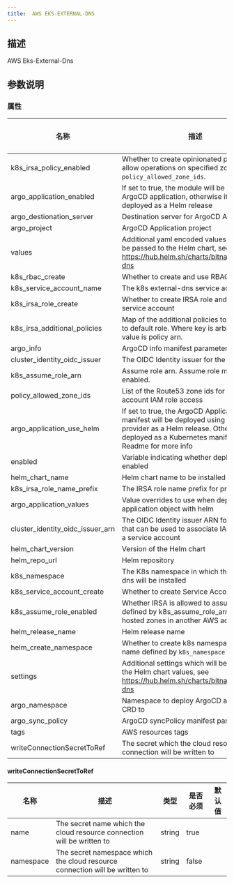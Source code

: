 ```yaml
---
title:  AWS EKS-EXTERNAL-DNS
---
```


## 描述

AWS Eks-External-Dns

## 参数说明


### 属性

 名称 | 描述 | 类型 | 是否必须 | 默认值 
 ------------ | ------------- | ------------- | ------------- | ------------- 
 k8s_irsa_policy_enabled | Whether to create opinionated policy to allow operations on specified zones in `policy_allowed_zone_ids`. | bool | false |  
 argo_application_enabled | If set to true, the module will be deployed as ArgoCD application, otherwise it will be deployed as a Helm release | bool | false |  
 argo_destionation_server | Destination server for ArgoCD Application | string | false |  
 argo_project | ArgoCD Application project | string | false |  
 values | Additional yaml encoded values which will be passed to the Helm chart, see https://hub.helm.sh/charts/bitnami/external-dns | string | false |  
 k8s_rbac_create | Whether to create and use RBAC resources | bool | false |  
 k8s_service_account_name | The k8s external-dns service account name |  | false |  
 k8s_irsa_role_create | Whether to create IRSA role and annotate service account | bool | false |  
 k8s_irsa_additional_policies | Map of the additional policies to be attached to default role. Where key is arbiraty id and value is policy arn. | map(string) | false |  
 argo_info | ArgoCD info manifest parameter |  | false |  
 cluster_identity_oidc_issuer | The OIDC Identity issuer for the cluster | string | true |  
 k8s_assume_role_arn | Assume role arn. Assume role must be enabled. |  | false |  
 policy_allowed_zone_ids | List of the Route53 zone ids for service account IAM role access | list(string) | false |  
 argo_application_use_helm | If set to true, the ArgoCD Application manifest will be deployed using Kubernetes provider as a Helm release. Otherwise it'll be deployed as a Kubernetes manifest. See Readme for more info | bool | false |  
 enabled | Variable indicating whether deployment is enabled | bool | false |  
 helm_chart_name | Helm chart name to be installed | string | false |  
 k8s_irsa_role_name_prefix | The IRSA role name prefix for prometheus | string | false |  
 argo_application_values | Value overrides to use when deploying argo application object with helm |  | false |  
 cluster_identity_oidc_issuer_arn | The OIDC Identity issuer ARN for the cluster that can be used to associate IAM roles with a service account | string | true |  
 helm_chart_version | Version of the Helm chart | string | false |  
 helm_repo_url | Helm repository | string | false |  
 k8s_namespace | The K8s namespace in which the external-dns will be installed | string | false |  
 k8s_service_account_create | Whether to create Service Account | bool | false |  
 k8s_assume_role_enabled | Whether IRSA is allowed to assume role defined by k8s_assume_role_arn. Useful for hosted zones in another AWS account. | bool | false |  
 helm_release_name | Helm release name | string | false |  
 helm_create_namespace | Whether to create k8s namespace with name defined by `k8s_namespace` | bool | false |  
 settings | Additional settings which will be passed to the Helm chart values, see https://hub.helm.sh/charts/bitnami/external-dns | map(any) | false |  
 argo_namespace | Namespace to deploy ArgoCD application CRD to | string | false |  
 argo_sync_policy | ArgoCD syncPolicy manifest parameter |  | false |  
 tags | AWS resources tags | map(string) | false |  
 writeConnectionSecretToRef | The secret which the cloud resource connection will be written to | [writeConnectionSecretToRef](#writeConnectionSecretToRef) | false |  


#### writeConnectionSecretToRef

 名称 | 描述 | 类型 | 是否必须 | 默认值 
 ------------ | ------------- | ------------- | ------------- | ------------- 
 name | The secret name which the cloud resource connection will be written to | string | true |  
 namespace | The secret namespace which the cloud resource connection will be written to | string | false |  
